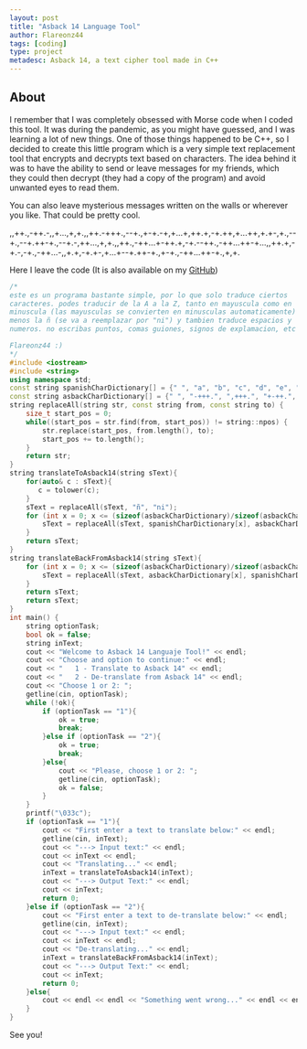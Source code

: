 ```yaml
---
layout: post
title: "Asback 14 Language Tool"
author: Flareonz44
tags: [coding]
type: project
metadesc: Asback 14, a text cipher tool made in C++
---
```


## About

I remember that I was completely obsessed with Morse code when I coded this tool. It was during the pandemic, as you might have guessed, and I was learning a lot of new things. One of those things happened to be C++, so I decided to create this little program which is a very simple text replacement tool that encrypts and decrypts text based on characters. The idea behind it was to have the ability to send or leave messages for my friends, which they could then decrypt (they had a copy of the program) and avoid unwanted eyes to read them.

You can also leave mysterious messages written on the walls or wherever you like. That could be pretty cool.

,,++.,-++.-,,+...,+,+.,,++.-+++.,--+.,+-+.-+,+...+,++.+,-+.++,+...++,+.+-,+.,--+.,--+.++-+.,--+.-,++...,+,+.,,++.,-++...+-++.+,-+.--++.,-++...++-+...,,++.+,-+.-,-+.,-++...-,,+.+,-+.+-,+...+--+.++-+.,+-+.,-++...++-+.,+,+.  

Here I leave the code (It is also available on my [GitHub](https://github.com/Flareonz44/Asback-14-tool))

```cpp
/*
este es un programa bastante simple, por lo que solo traduce ciertos
caracteres. podes traducir de la A a la Z, tanto en mayuscula como en
minuscula (las mayusculas se convierten en minusculas automaticamente) 
menos la ñ (se va a reemplazar por "ni") y tambien traduce espacios y 
numeros. no escribas puntos, comas guiones, signos de explamacion, etc

Flareonz44 :)
*/
#include <iostream>
#include <string>
using namespace std;
const string spanishCharDictionary[] = {" ", "a", "b", "c", "d", "e", "f", "g", "h", "i", "j", "k", "l", "m", "n", "o", "p", "q", "r", "s", "t", "u", "v", "w", "x", "y", "z", "0", "1", "2", "3", "4", "5", "6", "7", "8", "9", " "};
const string asbackCharDictionary[] = {" ", "-+++.", ",+++.", "+-++.", "--++.", ",-++.", "+,++.", "-,++.", ",,++.", "++-+.", "-+-+.", ",+-+.", "+--+.", "---+.", ",--+.", "+,-+.", "-,-+.", ",,-+.", "++,+.", "-+,+.", ",+,+.", "+-,+.", "--,+.", ",-,+.", "+,,+.", "-,,+.", ",,,+.", "+++-.", "-++-.", ",++-.", "+-+-.", "--+-.", ",-+-.", "+,+-.", "-,+-.", ",,+-.", "++--.", ".."};
string replaceAll(string str, const string from, const string to) {
    size_t start_pos = 0;
    while((start_pos = str.find(from, start_pos)) != string::npos) {
        str.replace(start_pos, from.length(), to);
        start_pos += to.length();
    }
    return str;
}
string translateToAsback14(string sText){
    for(auto& c : sText){
       c = tolower(c);
    }
    sText = replaceAll(sText, "ñ", "ni");
    for (int x = 0; x <= (sizeof(asbackCharDictionary)/sizeof(asbackCharDictionary[0])); x++){
        sText = replaceAll(sText, spanishCharDictionary[x], asbackCharDictionary[x]);
    }
    return sText;
}
string translateBackFromAsback14(string sText){
    for (int x = 0; x <= (sizeof(asbackCharDictionary)/sizeof(asbackCharDictionary[0])) -1; x++){
        sText = replaceAll(sText, asbackCharDictionary[x], spanishCharDictionary[x]);
    }
    return sText;
    return sText;
}
int main() {
    string optionTask;
    bool ok = false;
    string inText;
    cout << "Welcome to Asback 14 Languaje Tool!" << endl;
    cout << "Choose and option to continue:" << endl;
    cout << "   1 - Translate to Asback 14" << endl;
    cout << "   2 - De-translate from Asback 14" << endl;
    cout << "Choose 1 or 2: ";
    getline(cin, optionTask);
    while (!ok){
        if (optionTask == "1"){
            ok = true;
            break;
        }else if (optionTask == "2"){
            ok = true;
            break;
        }else{
            cout << "Please, choose 1 or 2: ";
            getline(cin, optionTask);
            ok = false;
        }
    }
    printf("\033c");
    if (optionTask == "1"){
        cout << "First enter a text to translate below:" << endl;
        getline(cin, inText);
        cout << "---> Input text:" << endl;
        cout << inText << endl;
        cout << "Translating..." << endl;
        inText = translateToAsback14(inText);
        cout << "---> Output Text:" << endl;
        cout << inText;
        return 0;
    }else if (optionTask == "2"){
        cout << "First enter a text to de-translate below:" << endl;
        getline(cin, inText);
        cout << "---> Input text:" << endl;
        cout << inText << endl;
        cout << "De-translating..." << endl;
        inText = translateBackFromAsback14(inText);
        cout << "---> Output Text:" << endl;
        cout << inText;
        return 0;
    }else{
        cout << endl << endl << "Something went wrong..." << endl << endl;
    }
}
```

See you!